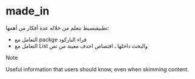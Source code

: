 # made_in

تطبيقبسيط نتعلم من خلاله عدة أفكار من أهمها:
- التعامل مع packge قراء الباركود
- التعامل مع List والبحث داخلها
ـ اقتصاص احدف معينة من نص
> [!NOTE]
> Useful information that users should know, even when skimming content.

